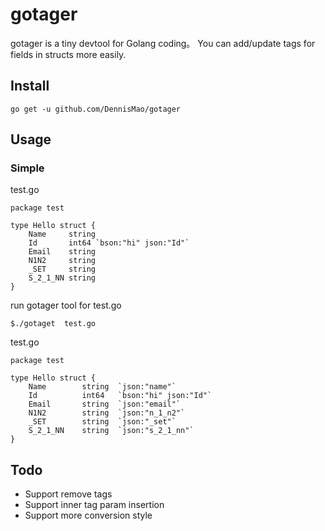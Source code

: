 # gotager
gotager is a tiny devtool for Golang coding。
You can add/update tags for fields in structs more easily. 

## Install
```
go get -u github.com/DennisMao/gotager
```

## Usage


### Simple
test.go
```
package test

type Hello struct {
	Name     string
	Id       int64 `bson:"hi" json:"Id"`
	Email    string
	N1N2     string
	_SET     string
	S_2_1_NN string
}
```

run gotager tool for test.go
```
$./gotaget  test.go 

```

test.go 
```
package test

type Hello struct {
	Name		string	`json:"name"`
	Id		    int64	`bson:"hi" json:"Id"`
	Email		string	`json:"email"`
	N1N2		string	`json:"n_1_n2"`
	_SET		string	`json:"_set"`
	S_2_1_NN	string	`json:"s_2_1_nn"`
}
```

## Todo
+ Support remove tags
+ Support inner tag param insertion
+ Support more conversion style
